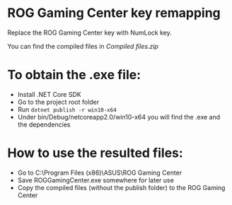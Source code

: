 # ROG Gaming Center key remapping
Replace the ROG Gaming Center key with NumLock key.

You can find the compiled files in *Compiled files.zip* 

# To obtain the .exe file:
- Install .NET Core SDK
- Go to the project root folder
- Run ```dotnet publish -r win10-x64```
- Under bin/Debug/netcoreapp2.0/win10-x64 you will find the .exe and the dependencies

# How to use the resulted files:
- Go to C:\Program Files (x86)\ASUS\ROG Gaming Center
- Save ROGGamingCenter.exe somewhere for later use
- Copy the compiled files (without the publish folder) to the ROG Gaming Center

